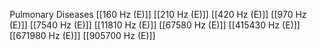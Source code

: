 Pulmonary Diseases
[[160 Hz (E)]]
[[210 Hz (E)]]
[[420 Hz (E)]]
[[970 Hz (E)]]
[[7540 Hz (E)]]
[[11810 Hz (E)]]
[[67580 Hz (E)]]
[[415430 Hz (E)]]
[[671980 Hz (E)]]
[[905700 Hz (E)]]